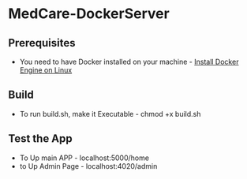 # MedCare-DockerServer
## Prerequisites
- You need to have Docker installed on your machine - [Install Docker Engine on Linux](https://docs.docker.com/engine/install/#server)
## Build
- To run build.sh, make it Executable - chmod +x build.sh
## Test the App
- To Up main APP - localhost:5000/home
- to Up Admin Page - localhost:4020/admin
